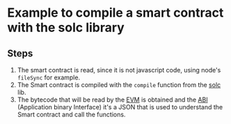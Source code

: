 # Example to compile a smart contract with the solc library

## Steps

1. The smart contract is read, since it is not javascript code, using node's `fileSync` for example.
2. The Smart contract is compiled with the `compile` function from the [solc](https://www.npmjs.com/package/solc) lib.
3. The bytecode that will be read by the [EVM](https://ethereum.org/en/developers/docs/evm/) is obtained and the [ABI](https://ethereum.org/en/developers/docs/smart-contracts/compiling/#web-applications) (Application binary Interface) it's a JSON that is used to understand the Smart contract and call the functions.
